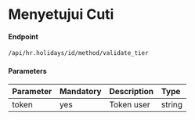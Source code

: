 # Menyetujui Cuti

#### Endpoint
```bash
/api/hr.holidays/id/method/validate_tier
```

#### Parameters


| Parameter   | Mandatory | Description                          | Type         |
| :--------   | :-------- | :----------                          | :----------- |
| token       | yes       | Token user                           | string       |
